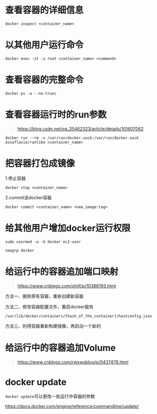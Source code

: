 # 查看容器的详细信息

`docker inspect <container_name>`

# 以其他用户运行命令

`docker exec -it -u root <container_name> <command>`

# 查看容器的完整命令

`docker ps -a --no-trunc`

# 查看容器运行时的run参数

> https://blog.csdn.net/qq_35462323/article/details/101607062

`docker run --rm -v /var/run/docker.sock:/var/run/docker.sock assaflavie/runlike <container_name>`

# 把容器打包成镜像

1.停止容器

`docker stop <container_name>`

2.commit该docker容器

`docker commit <container_name> <new_image:tag>`

# 给其他用户增加docker运行权限

```
sudo usermod -a -G docker ec2-user

newgrp docker
```


# 给运行中的容器追加端口映射

> https://www.cnblogs.com/shijf/p/10386193.html

方法一、删除原有容器，重新创建新容器

方法二、修改容器配置文件，重启docker服务

`/var/lib/docker/containers/[hash_of_the_container]/hostconfig.json`

方法三、利用容器重新构建镜像，再启动一个新的

# 给运行中的容器追加Volume

> https://www.cnblogs.com/rwxwsblog/p/5437478.html

# docker update

`docker update`可以更改一些运行中容器的参数

https://docs.docker.com/engine/reference/commandline/update/
